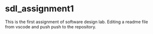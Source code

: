 # sdl_assignment1
This is the first assignment of software design lab. Editing a readme file from vscode and push push to the repository.